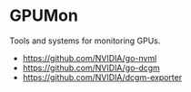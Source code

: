 # GPUMon

Tools and systems for monitoring GPUs.

* https://github.com/NVIDIA/go-nvml
* https://github.com/NVIDIA/go-dcgm
* https://github.com/NVIDIA/dcgm-exporter
